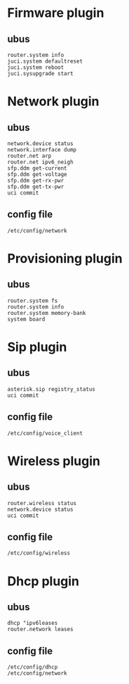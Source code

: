 # Firmware plugin

## ubus
```
router.system info
juci.system defaultreset
juci.system reboot
juci.sysupgrade start
```

# Network plugin

## ubus
```
network.device status
network.interface dump
router.net arp
router.net ipv6_neigh
sfp.ddm get-current
sfp.ddm get-voltage
sfp.ddm get-rx-pwr
sfp.ddm get-tx-pwr
uci commit
```

## config file
```
/etc/config/network
```

# Provisioning plugin

## ubus
```
router.system fs
router.system info
router.system memory-bank
system board
```

# Sip plugin

## ubus
```
asterisk.sip registry_status
uci commit
```

## config file
```
/etc/config/voice_client
```

# Wireless plugin

## ubus
```
router.wireless status
network.device status
uci commit
```

## config file
```
/etc/config/wireless
```

# Dhcp plugin

## ubus
```
dhcp "ipv6leases
router.network leases
```

## config file
```
/etc/config/dhcp
/etc/config/network
```
